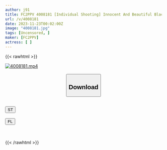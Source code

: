 ```yaml
---
author: j91
title: FC2PPV 4008181 [Individual Shooting] Innocent And Beautiful Black Hair Slender Beautiful Legs S Woman 2. A Woman With A Super Sensitive Constitution Who Keeps Her Hips Floating And Her Hands Cumming, "I’m Going Crazy!" She Says Something Like A Manga And Cums With A Large Amount Of Creampie Inside Her Vagina. [cen]
url: /v/4008181
date: 2023-11-23T00:02:00Z
image: "4008181.jpg"
tags: [Uncensored, ]
maker: [FC2PPV]
actress: [ ]
---
```



{{< rawhtml >}}

<div class="video" data-videoid="l08jxo3vR3tOkb">
    <a href="javascript:;">
        <img src="/v/4008181/4008181.jpg" width="WIDTH" height="HEIGHT" alt="4008181.mp4" loading="lazy">
    </a>
</div>

<script type="text/javascript" src="https://j91.asia/asset/on-demand-st.js"></script>

<br>
  <link rel="stylesheet" href="https://j91.asia/asset/bs5.css">
  
  <center>
  <button class="btn btn-primary" type="button" data-bs-toggle="collapse" data-bs-target=".multi-collapse" aria-expanded="false" aria-controls="multiCollapseExample1 multiCollapseExample2"><h2>Download</h2></button></center>
</p>
<div class="row">
  <div class="col">
    <div class="collapse multi-collapse" id="multiCollapseExample1">
      <div class="card card-body">
	      	      <br>
<div class="buttons">  
<a href="https://streamtape.to/v/l08jxo3vR3tOkb" target="_blank"><button class="btn-hover color-3"><i class="fa fa-download"></i> ST</button></a></div>
    </div>
  </div>
</div>
  <div class="col">
    <div class="collapse multi-collapse" id="multiCollapseExample2">
      <div class="card card-body">
	      <br>
<div class="buttons">
    <a href="https://filelions.site/f/vy4rsag9yupu" target="_blank"><button class="btn-hover color-9"><i class="fa fa-download"></i> FL</button></a></div>
<br><br>
      </div>
    </div>
  </div>
</div>

{{< /rawhtml >}}